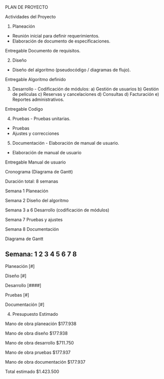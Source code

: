 PLAN DE PROYECTO

Actividades del Proyecto

1. Planeación	

- Reunión inicial para definir requerimientos.
- Elaboración de documento de especificaciones.	

Entregable
Documento de requisitos.

2. Diseño	

- Diseño del algoritmo (pseudocódigo / diagramas de flujo).	

Entregable
Algoritmo definido

3. Desarrollo	- Codificación de módulos:
a) Gestión de usuarios
b) Gestión de películas
c) Reservas y cancelaciones
d) Consultas
d) Facturación
e) Reportes administrativos.	

Entregable
Codigo

4. Pruebas	- Pruebas unitarias.

- Pruebas
- Ajustes y correcciones

5. Documentación	- Elaboración de manual de usuario.

- Elaboración de manual de usuario

Entregable
Manual de usuario


Cronograma (Diagrama de Gantt)

Duración total: 8 semanas

Semana 1	Planeación

Semana 2	Diseño del algoritmo

Semana 3 a 6	Desarrollo (codificación de módulos)

Semana 7	Pruebas y ajustes

Semana 8	Documentación

Diagrama de Gantt 

Semana:     1    2    3    4    5    6    7    8
------------------------------------------------
Planeación [#]

Diseño          [#]

Desarrollo            [####]

Pruebas                                  [#]

Documentación                                   [#]

4. Presupuesto Estimado

Mano de obra planeación      $177.938

Mano de obra diseño          $177.938

Mano de obra desarrollo      $711.750

Mano de obra pruebas         $177.937

Mano de obra documentación   $177.937

Total estimado			       $1.423.500
